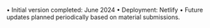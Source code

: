 • Initial version completed: June 2024
• Deployment: Netlify
• Future updates planned periodically based on material submissions.